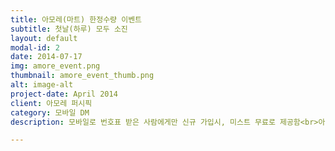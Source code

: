 ```yaml
---
title: 아모레(마트) 한정수량 이벤트
subtitle: 첫날(하루) 모두 소진
layout: default
modal-id: 2
date: 2014-07-17
img: amore_event.png
thumbnail: amore_event_thumb.png
alt: image-alt
project-date: April 2014
client: 아모레 퍼시픽
category: 모바일 DM
description: 모바일로 번호표 받은 사람에게만 신규 가입시, 미스트 무료로 제공함<br>아모레에서 한달 예상한 이벤트였으나 첫날(하루) 모두 소진<br>공유율:&nbsp;39.2%&nbsp;&nbsp;발급율:&nbsp;68%

---
```

